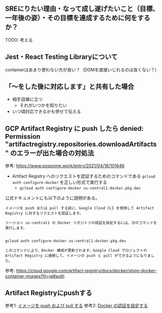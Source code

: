 ## SREにりたい理由・なって成し遂げたいこと（目標、一年後の姿）・その目標を達成するために何をするか？

TODO: 考える

## Jest・React Testing Libraryについて

containerはあまり使わない方が良い？（DOMを直接いじれるのは良くない？）

## 「〜をした後に対応します」と共有した場合

- 相手目線に立つ
  - それがいつかを知りたい
- いつ頃対応できるかも併せて伝える

## GCP Artifact Registry に push したら denied: Permission "artifactregistry.repositories.downloadArtifacts" のエラーが出た場合の対処法

参考: https://www.pospome.work/entry/2021/04/16/101646

- Artifact Registry へのリクエストを認証するためのコマンドである `gcloud auth configure-docker` を正しい形式で実行する
  - `gcloud auth configure-docker us-central1-docker.pkg.dev`

公式ドキュメントにも以下のように説明がある。

```
イメージを push または pull する前に、Google Cloud CLI を使用して Artifact Registry に対するリクエストを認証します。

リージョン us-central1 の Docker リポジトリの認証を設定するには、次のコマンドを実行します。


gcloud auth configure-docker us-central1-docker.pkg.dev

このコマンドにより、Docker 構成が更新されます。Google Cloud プロジェクトの Artifact Registry に接続して、イメージの push と pull ができるようになりました。
```

参考: https://cloud.google.com/artifact-registry/docs/docker/store-docker-container-images?hl=ja#auth

## Artifact Registryにpushする

参考1: [イメージを push および pull する](https://cloud.google.com/artifact-registry/docs/docker/pushing-and-pulling?hl=ja)
参考2: [Docker の認証を設定する](https://cloud.google.com/artifact-registry/docs/docker/authentication?hl=ja)
